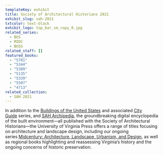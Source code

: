 ```yaml
---
templateKey: exhibit
title: Society of Architectural Historians 2021
exhibit_slug: sah-2021
txtcolor: text-black
exhibit_logo: top_bar_sm_copy_0.jpg
related_series:
  - BUS
  - MIDC
  - BUSG
related_staff: []
featured_books:
  - "5781"
  - "5344"
  - "5389"
  - "5135"
  - "5339"
  - "5507"
  - "4713"
related_collection:
  - SAH 2021
---
```

In addition to the [Buildings of the United States](https://www.upress.virginia.edu/series/buildings-united-states) and associated [City Guide](https://www.upress.virginia.edu/series/sahbus-city-guide) series, and [SAH Archipedia](https://sah-archipedia.org/), the groundbreaking digital encyclopedia of the built environment—all published with the Society of Architectural Historians—the University of Virginia Press offers a range of titles focusing on architecture and landscape design, including our ongoing series [Midcentury: Architecture, Landscape, Urbanism, and Design](https://www.upress.virginia.edu/series/midcentury-architecture-landscape-urbanism-and-design), as well as regional books highlighting and reassessing Virginia’s history and the ongoing concerns of historic preservation.